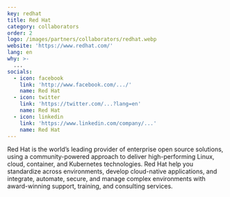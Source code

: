 ```yaml
---
key: redhat
title: Red Hat
category: collaborators
order: 2
logo: /images/partners/collaborators/redhat.webp
website: 'https://www.redhat.com/'
lang: en
why: >-
  ...
socials:
  - icon: facebook
    link: 'http://www.facebook.com/.../'
    name: Red Hat
  - icon: twitter
    link: 'https://twitter.com/...?lang=en'
    name: Red Hat
  - icon: linkedin
    link: 'https://www.linkedin.com/company/...'
    name: Red Hat
---
```

Red Hat is the world’s leading provider of enterprise open source solutions, using a community-powered approach to deliver high-performing Linux, cloud, container, and Kubernetes technologies. Red Hat help you standardize across environments, develop cloud-native applications, and integrate, automate, secure, and manage complex environments with award-winning support, training, and consulting services.
